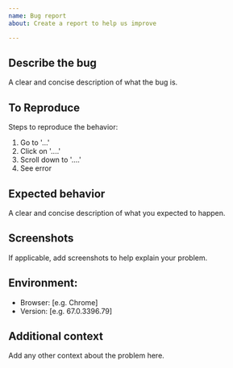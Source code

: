 ```yaml
---
name: Bug report
about: Create a report to help us improve

---
```


## Describe the bug

A clear and concise description of what the bug is.

## To Reproduce

Steps to reproduce the behavior:

1.  Go to '...'
2.  Click on '....'
3.  Scroll down to '....'
4.  See error

## Expected behavior

A clear and concise description of what you expected to happen.

## Screenshots

If applicable, add screenshots to help explain your problem.

## Environment:

-   Browser: [e.g. Chrome]
-   Version: [e.g. 67.0.3396.79]

## Additional context

Add any other context about the problem here.
